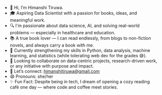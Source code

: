 - 👋 Hi, I’m Himanshi Tiruwa.
- 🎓 Aspiring Data Scientist with a passion for books, ideas, and meaningful work.
- 🔍 I'm passionate about data science, AI, and solving real-world problems — especially in healthcare and education.
- 📚 A true book lover — I can read endlessly, from blogs to non-fiction novels, and always carry a book with me.
- 🌱 Currently strengthening my skills in Python, data analysis, machine learning, and statistics (while tolerating web dev for the grades 😅).
- 🤝 Looking to collaborate on data-centric projects, research-driven work, or any initiative with purpose and impact.
- 💌 Let’s connect: himanshitiruwa@gmail.com
- 😄 Pronouns: she/her
- ✨ Fun Fact: Despite being in tech, I dream of opening a cozy reading café one day — where code and coffee meet stories.

<!---
himanshi19-10/himanshi19-10 is a ✨ special ✨ repository because its `README.md` (this file) appears on your GitHub profile.
You can click the Preview link to take a look at your changes.
--->
